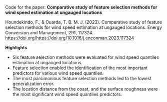 Code for the paper: **Comparative study of feature selection methods for wind speed estimation at ungauged locations**

Houndekindo, F., & Ouarda, T. B. M. J. (2023). Comparative study of feature selection methods for wind speed estimation at ungauged locations. 
Energy Conversion and Management, 291, 117324. 
https://doi.org/https://doi.org/10.1016/j.enconman.2023.117324 


**Highlights**
* Six feature selection methods were evaluated for wind speed quantiles estimation at ungauged locations.
* Feature selection enabled the identification of the most important predictors for various wind speed quantiles.
* The most parsimonious feature selection methods led to the lowest generalization error.
* The location distance from the coast, and the surface roughness were the most significant wind speed quantiles predictors.
